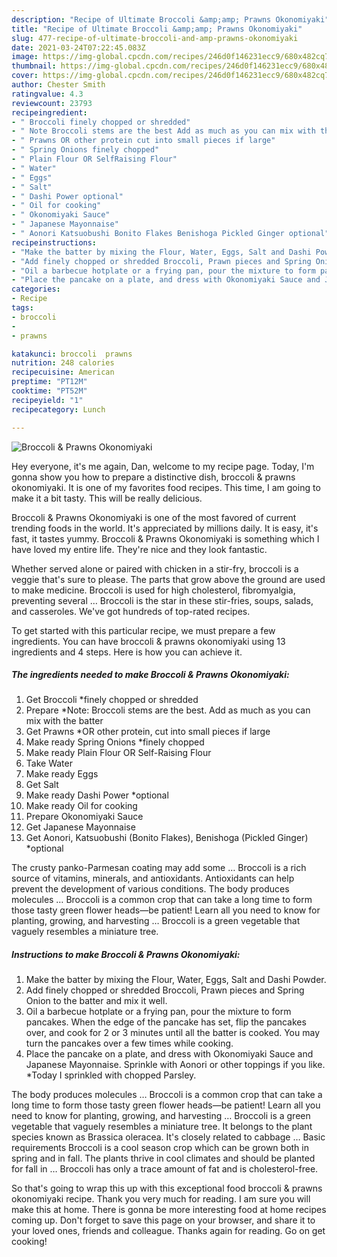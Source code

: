 ```yaml
---
description: "Recipe of Ultimate Broccoli &amp;amp; Prawns Okonomiyaki"
title: "Recipe of Ultimate Broccoli &amp;amp; Prawns Okonomiyaki"
slug: 477-recipe-of-ultimate-broccoli-and-amp-prawns-okonomiyaki
date: 2021-03-24T07:22:45.083Z
image: https://img-global.cpcdn.com/recipes/246d0f146231ecc9/680x482cq70/broccoli-prawns-okonomiyaki-recipe-main-photo.jpg
thumbnail: https://img-global.cpcdn.com/recipes/246d0f146231ecc9/680x482cq70/broccoli-prawns-okonomiyaki-recipe-main-photo.jpg
cover: https://img-global.cpcdn.com/recipes/246d0f146231ecc9/680x482cq70/broccoli-prawns-okonomiyaki-recipe-main-photo.jpg
author: Chester Smith
ratingvalue: 4.3
reviewcount: 23793
recipeingredient:
- " Broccoli finely chopped or shredded"
- " Note Broccoli stems are the best Add as much as you can mix with the batter"
- " Prawns OR other protein cut into small pieces if large"
- " Spring Onions finely chopped"
- " Plain Flour OR SelfRaising Flour"
- " Water"
- " Eggs"
- " Salt"
- " Dashi Power optional"
- " Oil for cooking"
- " Okonomiyaki Sauce"
- " Japanese Mayonnaise"
- " Aonori Katsuobushi Bonito Flakes Benishoga Pickled Ginger optional"
recipeinstructions:
- "Make the batter by mixing the Flour, Water, Eggs, Salt and Dashi Powder."
- "Add finely chopped or shredded Broccoli, Prawn pieces and Spring Onion to the batter and mix it well."
- "Oil a barbecue hotplate or a frying pan, pour the mixture to form pancakes. When the edge of the pancake has set, flip the pancakes over, and cook for 2 or 3 minutes until all the batter is cooked. You may turn the pancakes over a few times while cooking."
- "Place the pancake on a plate, and dress with Okonomiyaki Sauce and Japanese Mayonnaise. Sprinkle with Aonori or other toppings if you like. *Today I sprinkled with chopped Parsley."
categories:
- Recipe
tags:
- broccoli
- 
- prawns

katakunci: broccoli  prawns 
nutrition: 248 calories
recipecuisine: American
preptime: "PT12M"
cooktime: "PT52M"
recipeyield: "1"
recipecategory: Lunch

---
```



![Broccoli &amp; Prawns Okonomiyaki](https://img-global.cpcdn.com/recipes/246d0f146231ecc9/680x482cq70/broccoli-prawns-okonomiyaki-recipe-main-photo.jpg)

Hey everyone, it's me again, Dan, welcome to my recipe page. Today, I'm gonna show you how to prepare a distinctive dish, broccoli &amp; prawns okonomiyaki. It is one of my favorites food recipes. This time, I am going to make it a bit tasty. This will be really delicious.

Broccoli &amp; Prawns Okonomiyaki is one of the most favored of current trending foods in the world. It's appreciated by millions daily. It is easy, it's fast, it tastes yummy. Broccoli &amp; Prawns Okonomiyaki is something which I have loved my entire life. They're nice and they look fantastic.

Whether served alone or paired with chicken in a stir-fry, broccoli is a veggie that&#39;s sure to please. The parts that grow above the ground are used to make medicine. Broccoli is used for high cholesterol, fibromyalgia, preventing several … Broccoli is the star in these stir-fries, soups, salads, and casseroles. We&#39;ve got hundreds of top-rated recipes.


To get started with this particular recipe, we must prepare a few ingredients. You can have broccoli &amp; prawns okonomiyaki using 13 ingredients and 4 steps. Here is how you can achieve it.

<!--inarticleads1-->

##### The ingredients needed to make Broccoli &amp; Prawns Okonomiyaki:

1. Get  Broccoli *finely chopped or shredded
1. Prepare  *Note: Broccoli stems are the best. Add as much as you can mix with the batter
1. Get  Prawns *OR other protein, cut into small pieces if large
1. Make ready  Spring Onions *finely chopped
1. Make ready  Plain Flour OR Self-Raising Flour
1. Take  Water
1. Make ready  Eggs
1. Get  Salt
1. Make ready  Dashi Power *optional
1. Make ready  Oil for cooking
1. Prepare  Okonomiyaki Sauce
1. Get  Japanese Mayonnaise
1. Get  Aonori, Katsuobushi (Bonito Flakes), Benishoga (Pickled Ginger) *optional


The crusty panko-Parmesan coating may add some … Broccoli is a rich source of vitamins, minerals, and antioxidants. Antioxidants can help prevent the development of various conditions. The body produces molecules … Broccoli is a common crop that can take a long time to form those tasty green flower heads—be patient! Learn all you need to know for planting, growing, and harvesting … Broccoli is a green vegetable that vaguely resembles a miniature tree. 

<!--inarticleads2-->

##### Instructions to make Broccoli &amp; Prawns Okonomiyaki:

1. Make the batter by mixing the Flour, Water, Eggs, Salt and Dashi Powder.
1. Add finely chopped or shredded Broccoli, Prawn pieces and Spring Onion to the batter and mix it well.
1. Oil a barbecue hotplate or a frying pan, pour the mixture to form pancakes. When the edge of the pancake has set, flip the pancakes over, and cook for 2 or 3 minutes until all the batter is cooked. You may turn the pancakes over a few times while cooking.
1. Place the pancake on a plate, and dress with Okonomiyaki Sauce and Japanese Mayonnaise. Sprinkle with Aonori or other toppings if you like. *Today I sprinkled with chopped Parsley.


The body produces molecules … Broccoli is a common crop that can take a long time to form those tasty green flower heads—be patient! Learn all you need to know for planting, growing, and harvesting … Broccoli is a green vegetable that vaguely resembles a miniature tree. It belongs to the plant species known as Brassica oleracea. It&#39;s closely related to cabbage … Basic requirements Broccoli is a cool season crop which can be grown both in spring and in fall. The plants thrive in cool climates and should be planted for fall in … Broccoli has only a trace amount of fat and is cholesterol-free. 

So that's going to wrap this up with this exceptional food broccoli &amp; prawns okonomiyaki recipe. Thank you very much for reading. I am sure you will make this at home. There is gonna be more interesting food at home recipes coming up. Don't forget to save this page on your browser, and share it to your loved ones, friends and colleague. Thanks again for reading. Go on get cooking!
